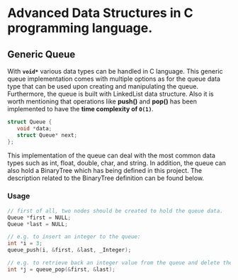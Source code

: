 # Advanced Data Structures in C programming language. 

## Generic Queue
 With **```void*```** various data types can be handled in C language. 
 This generic queue implementation comes with multiple options as for the queue data type 
 that can be used upon creating and manipulating the queue. 
 Furthermore, the queue is built with LinkedList data structure. 
 Also it is worth mentioning that operations like **push()** and **pop()** has been implemented to have the **time complexity of ```O(1)```**. 

 ```C
 struct Queue {
    void *data;
    struct Queue* next;
 };
 ```
 This implementation of the queue can deal with the most common
 data types such as int, float, double, char, and string. In addition,
 the queue can also hold a BinaryTree which has being defined 
 in this project. The description related to the BinaryTree definition
 can be found below. 
 
 ### Usage
 ```c
 // first of all, two nodes should be created to hold the queue data. 
 Queue *first = NULL;
 Queue *last = NULL;
 
 // e.g. to insert an integer to the queue:    
 int *i = 3;
 queue_push(i, &first, &last, _Integer);
 
 // e.g. to retrieve back an integer value from the queue and delete the integer from the queue:
 int *j = queue_pop(&first, &last);
 ```
 
 
